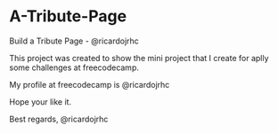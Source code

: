 # A-Tribute-Page
Build a Tribute Page - @ricardojrhc

This project was created to show the mini project that I create for aplly some challenges at freecodecamp.

My profile at freecodecamp is @ricardojrhc

Hope your like it.

Best regards,
@ricardojrhc
